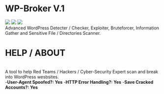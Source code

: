 # WP-Broker V.1
<img src="https://img.shields.io/badge/Python-3.X.X-critical.svg"> <img src="https://img.shields.io/badge/OS-Win%20%2F%20Unix%20%2F%20OSX-success.svg"> <img src="https://img.shields.io/badge/Version-1.0%20--%20First%20Version-yellow.svg"><br>
Advanced WordPress Detecter / Checker, Exploiter, Bruteforcer, Information Gather and Sensitive File / Directories Scanner.</br>

# HELP / ABOUT
<br>A tool to help Red Teams / Hackers / Cyber-Security Expert scan and break into WordPress wesbsites.</br>
-<b>User-Agent Spoofed?: Yes</b>
-<b>HTTP Error Handling?: Yes</b>
-<b>Save Cracked Accounts?: Yes</b>
